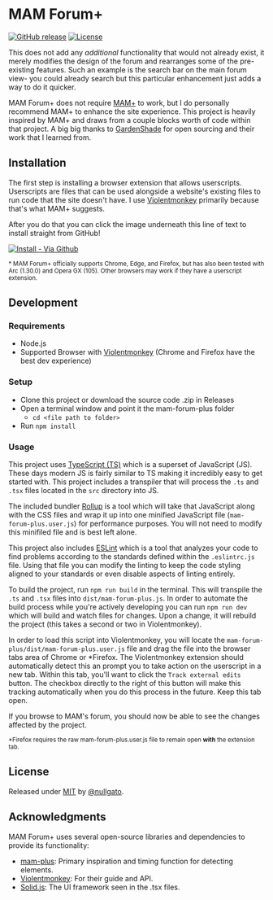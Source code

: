 # MAM Forum+

[![GitHub release](https://img.shields.io/github/release/nullgato/mam-forum-plus?include_prereleases=&sort=semver&color=blue)](https://github.com/nullgato/mam-forum-plus/releases/)
[![License](https://img.shields.io/badge/License-MIT-blue)](#license)

This does not add any _additional_ functionality that would not already exist, it merely modifies the design of the forum and rearranges some of the pre-existing features. Such an example is the search bar on the main forum view- you could already search but this particular enhancement just adds a way to do it quicker.

MAM Forum+ does not require [MAM+](https://github.com/gardenshade/mam-plus) to work, but I do personally recommend MAM+ to enhance the site experience. This project is heavily inspired by MAM+ and draws from a couple blocks worth of code within that project. A big big thanks to [GardenShade](https://github.com/gardenshade) for open sourcing and their work that I learned from.

## Installation

The first step is installing a browser extension that allows userscripts. Userscripts are files that can be used alongside a website's existing files to run code that the site doesn't have. I use [Violentmonkey](https://violentmonkey.github.io/get-it/) primarily because that's what MAM+ suggests.

After you do that you can click the image underneath this line of text to install straight from GitHub!

[current-release]: https://github.com/nullgato/mam-forum-plus/releases/latest/download/mam-forum-forum.user.js

[![Install - Via Github](https://img.shields.io/badge/Install-Via_Github-2ea44f?style=for-the-badge&logo=tampermonkey)][current-release]

<small>\* MAM Forum+ officially supports Chrome, Edge, and Firefox, but has also been tested with Arc (1.30.0) and Opera GX (105). Other browsers may work if they have a userscript extension.</small>

## Development

### Requirements

-   Node.js
-   Supported Browser with [Violentmonkey](https://violentmonkey.github.io/get-it/) (Chrome and Firefox have the best dev experience)

### Setup

-   Clone this project or download the source code .zip in Releases
-   Open a terminal window and point it the mam-forum-plus folder
    -   `cd <file path to folder>`
-   Run `npm install`

### Usage

This project uses [TypeScript (TS)](https://www.typescriptlang.org/) which is a superset of JavaScript (JS). These days modern JS is fairly similar to TS making it incredibly easy to get started with. This project includes a transpiler that will process the `.ts` and `.tsx` files located in the `src` directory into JS.

The included bundler [Rollup](https://rollupjs.org) is a tool which will take that JavaScript along with the CSS files and wrap it up into one minified JavaScript file (`mam-forum-plus.user.js`) for performance purposes. You will not need to modify this minifiled file and is best left alone.

This project also includes [ESLint](https://eslint.org/) which is a tool that analyzes your code to find problems according to the standards defined within the `.eslintrc.js` file. Using that file you can modify the linting to keep the code styling aligned to your standards or even disable aspects of linting entirely.

To build the project, run `npm run build` in the terminal. This will transpile the `.ts` and `.tsx` files into `dist/mam-forum-plus.js`. In order to automate the build process while you're actively developing you can run `npm run dev` which will build and watch files for changes. Upon a change, it will rebuild the project (this takes a second or two in Violentmonkey).

In order to load this script into Violentmonkey, you will locate the `mam-forum-plus/dist/mam-forum-plus.user.js` file and drag the file into the browser tabs area of Chrome or \*Firefox. The Violentmonkey extension should automatically detect this an prompt you to take action on the userscript in a new tab. Within this tab, you'll want to click the `Track external edits` button. The checkbox directly to the right of this button will make this tracking automatically when you do this process in the future. Keep this tab open.

If you browse to MAM's forum, you should now be able to see the changes affected by the project.

<small>\*Firefox requires the raw mam-forum-plus.user.js file to remain open <strong>with</strong> the extension tab.</small>

## License

Released under [MIT](/LICENSE) by [@nullgato](https://github.com/nullgato).

## Acknowledgments

MAM Forum+ uses several open-source libraries and dependencies to provide its functionality:

-   [mam-plus](https://github.com/gardenshade/mam-plus): Primary inspiration and timing function for detecting elements.
-   [Violentmonkey](https://violentmonkey.github.io/): For their guide and API.
-   [Solid.js](https://www.solidjs.com): The UI framework seen in the .tsx files.
